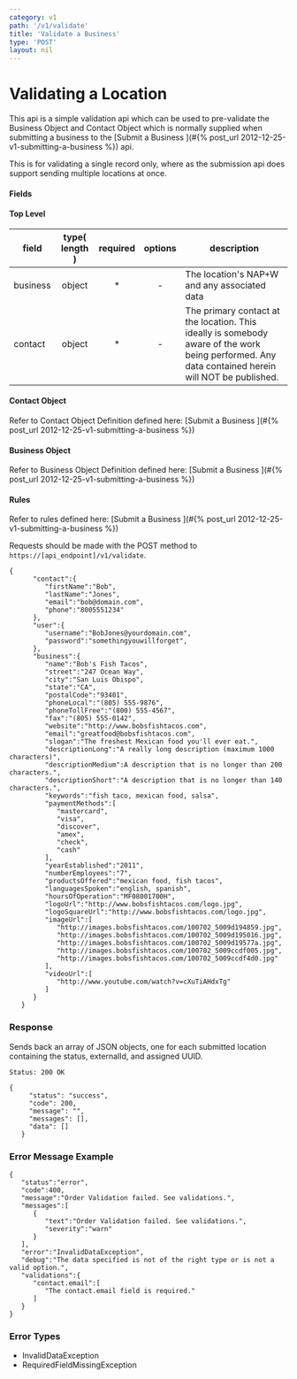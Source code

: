 ```yaml
---
category: v1
path: '/v1/validate'
title: 'Validate a Business'
type: 'POST'
layout: nil
---
```


# Validating a Location

This api is a simple validation api which can be used to pre-validate the Business Object and Contact Object 
which is normally supplied when submitting a business to the [Submit a Business ](#{% post_url 2012-12-25-v1-submitting-a-business %}) api.

This is for validating a single record only, where as the submission api does support sending multiple locations at once.
 

#### Fields

#### Top Level
| field | type( length ) | required | options | description |
|-------|:--------------:|:--------:|:-------:|-------------|
| business | object | * |-| The location's NAP+W and any associated data |
| contact | object | * |-| The primary contact at the location. This ideally is somebody aware of the work being performed. Any data contained herein will NOT be published. |

#### Contact Object
Refer to Contact Object Definition defined here: [Submit a Business ](#{% post_url 2012-12-25-v1-submitting-a-business %})

#### Business Object
Refer to Business Object Definition defined here: [Submit a Business ](#{% post_url 2012-12-25-v1-submitting-a-business %})


#### Rules
Refer to rules defined here: [Submit a Business ](#{% post_url 2012-12-25-v1-submitting-a-business %})

Requests should be made with the POST method to ```https://[api_endpoint]/v1/validate```.

```
{
      "contact":{
         "firstName":"Bob",
         "lastName":"Jones",
         "email":"bob@domain.com",
         "phone":"8005551234"
      },
      "user":{
         "username":"BobJones@yourdomain.com",
         "password":"somethingyouwillforget",
      },
      "business":{
         "name":"Bob's Fish Tacos",
         "street":"247 Ocean Way",
         "city":"San Luis Obispo",
         "state":"CA",
         "postalCode":"93401",
         "phoneLocal":"(805) 555-9876",
         "phoneTollFree":"(800) 555-4567",
         "fax":"(805) 555-0142",
         "website":"http://www.bobsfishtacos.com",
         "email":"greatfood@bobsfishtacos.com",
         "slogan":"The freshest Mexican food you'll ever eat.",
         "descriptionLong":"A really long description (maximum 1000 characters)",
         "descriptionMedium":A description that is no longer than 200 characters.",
         "descriptionShort":"A description that is no longer than 140 characters.",
         "keywords":"fish taco, mexican food, salsa",
         "paymentMethods":[
            "mastercard",
            "visa",
            "discover",
            "amex",
            "check",
            "cash"
         ],
         "yearEstablished":"2011",
         "numberEmployees":"7",
         "productsOffered":"mexican food, fish tacos",
         "languagesSpoken":"english, spanish",
         "hoursOfOperation":"MF08001700H",
         "logoUrl":"http://www.bobsfishtacos.com/logo.jpg",
         "logoSquareUrl":"http://www.bobsfishtacos.com/logo.jpg",
         "imageUrl":[
            "http://images.bobsfishtacos.com/100702_5009d194859.jpg",
            "http://images.bobsfishtacos.com/100702_5009d195016.jpg",
            "http://images.bobsfishtacos.com/100702_5009d19577a.jpg",
            "http://images.bobsfishtacos.com/100702_5009ccdf005.jpg",
            "http://images.bobsfishtacos.com/100702_5009ccdf4d0.jpg"
         ],
         "videoUrl":[
            "http://www.youtube.com/watch?v=cXuTiAHdxTg"
         ]
      }
   }
```

### Response

Sends back an array of JSON objects, one for each submitted location containing the status, externalId, and assigned UUID.

```Status: 200 OK```
```
{
     "status": "success",
     "code": 200,
     "message": "",
     "messages": [],
     "data": []
   }
```

### Error Message Example
```
{
   "status":"error",
   "code":400,
   "message":"Order Validation failed. See validations.",
   "messages":[
      {
         "text":"Order Validation failed. See validations.",
         "severity":"warn"
      }
   ],
   "error":"InvalidDataException",
   "debug":"The data specified is not of the right type or is not a valid option.",
   "validations":{
      "contact.email":[
         "The contact.email field is required."
      ]
   }
}
```

### Error Types

* InvalidDataException
* RequiredFieldMissingException
